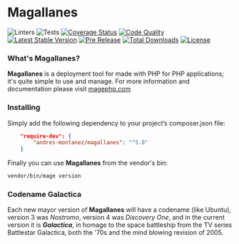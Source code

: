 # Magallanes
![Linters](https://github.com/andres-montanez/Magallanes/actions/workflows/linters.yml/badge.svg?)
![Tests](https://github.com/andres-montanez/Magallanes/actions/workflows/tests.yml/badge.svg?)
[![Coverage Status](https://img.shields.io/coveralls/andres-montanez/Magallanes/master.svg)](https://coveralls.io/github/andres-montanez/Magallanes?branch=master)
[![Code Quality](https://img.shields.io/scrutinizer/g/andres-montanez/Magallanes.svg)](https://scrutinizer-ci.com/g/andres-montanez/Magallanes/)
[![Latest Stable Version](https://img.shields.io/packagist/v/andres-montanez/magallanes.svg?label=stable)](https://packagist.org/packages/andres-montanez/magallanes)
[![Pre Release](https://img.shields.io/packagist/vpre/andres-montanez/magallanes.svg?label=dev)](https://packagist.org/packages/andres-montanez/magallanes)
[![Total Downloads](https://img.shields.io/packagist/dt/andres-montanez/magallanes.svg)](https://packagist.org/packages/andres-montanez/magallanes)
[![License](https://img.shields.io/packagist/l/andres-montanez/magallanes.svg)](https://packagist.org/packages/andres-montanez/magallanes)

### What's Magallanes?
**Magallanes** is a deployment tool for made with PHP for PHP applications; it's quite simple to use and manage. For more information and documentation please visit [magephp.com](https://www.magephp.com/)

### Installing
Simply add the following dependency to your project’s composer.json file:

```json
    "require-dev": {
        "andres-montanez/magallanes": "^5.0"
    }
```
Finally you can use **Magallanes** from the vendor's bin:

```bash
vendor/bin/mage version
```

### Codename Galactica
Each new mayor version of **Magallanes** will have a codename (like Ubuntu), version 3 was _Nostromo_, version 4 was _Discovery One_, and in the current version it is **_Galactica_**, in homage to the space battleship from the TV series Battlestar Galactica, both the '70s and the mind blowing revision of 2005.
